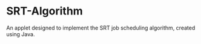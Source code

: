 # SRT-Algorithm
An applet designed to implement the SRT job scheduling algorithm, created using Java.

